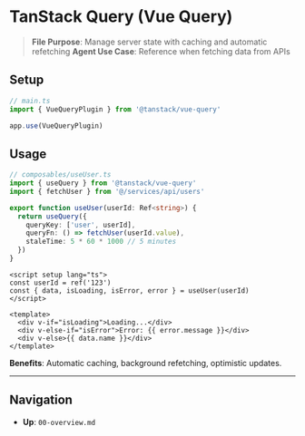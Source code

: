 # TanStack Query (Vue Query)

> **File Purpose**: Manage server state with caching and automatic refetching
> **Agent Use Case**: Reference when fetching data from APIs

## Setup

```typescript
// main.ts
import { VueQueryPlugin } from '@tanstack/vue-query'

app.use(VueQueryPlugin)
```

## Usage

```typescript
// composables/useUser.ts
import { useQuery } from '@tanstack/vue-query'
import { fetchUser } from '@/services/api/users'

export function useUser(userId: Ref<string>) {
  return useQuery({
    queryKey: ['user', userId],
    queryFn: () => fetchUser(userId.value),
    staleTime: 5 * 60 * 1000 // 5 minutes
  })
}
```

```vue
<script setup lang="ts">
const userId = ref('123')
const { data, isLoading, isError, error } = useUser(userId)
</script>

<template>
  <div v-if="isLoading">Loading...</div>
  <div v-else-if="isError">Error: {{ error.message }}</div>
  <div v-else>{{ data.name }}</div>
</template>
```

**Benefits**: Automatic caching, background refetching, optimistic updates.

---

## Navigation
- **Up**: `00-overview.md`

